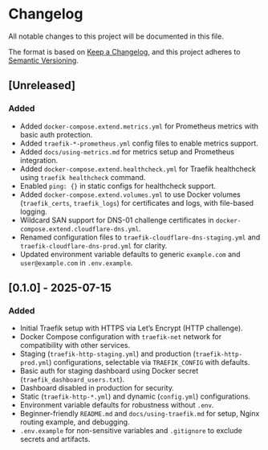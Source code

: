 # Changelog

All notable changes to this project will be documented in this file.

The format is based on [Keep a Changelog](https://keepachangelog.com/en/1.0.0/),
and this project adheres to [Semantic Versioning](https://semver.org/spec/v2.0.0.html).

## [Unreleased]
### Added
- Added `docker-compose.extend.metrics.yml` for Prometheus metrics with basic auth protection.
- Added `traefik-*-prometheus.yml` config files to enable metrics support.
- Added `docs/using-metrics.md` for metrics setup and Prometheus integration.
- Added `docker-compose.extend.healthcheck.yml` for Traefik healthcheck using `traefik healthcheck` command.
- Enabled `ping: {}` in static configs for healthcheck support.
- Added `docker-compose.extend.volumes.yml` to use Docker volumes (`traefik_certs`, `traefik_logs`) for certificates and logs, with file-based logging.
- Wildcard SAN support for DNS-01 challenge certificates in `docker-compose.extend.cloudflare-dns.yml`.
- Renamed configuration files to `traefik-cloudflare-dns-staging.yml` and `traefik-cloudflare-dns-prod.yml` for clarity.
- Updated environment variable defaults to generic `example.com` and `user@example.com` in `.env.example`.

## [0.1.0] - 2025-07-15
### Added
- Initial Traefik setup with HTTPS via Let’s Encrypt (HTTP challenge).
- Docker Compose configuration with `traefik-net` network for compatibility with other services.
- Staging (`traefik-http-staging.yml`) and production (`traefik-http-prod.yml`) configurations, selectable via `TRAEFIK_CONFIG` with defaults.
- Basic auth for staging dashboard using Docker secret (`traefik_dashboard_users.txt`).
- Dashboard disabled in production for security.
- Static (`traefik-http-*.yml`) and dynamic (`config.yml`) configurations.
- Environment variable defaults for robustness without `.env`.
- Beginner-friendly `README.md` and `docs/using-traefik.md` for setup, Nginx routing example, and debugging.
- `.env.example` for non-sensitive variables and `.gitignore` to exclude secrets and artifacts.
